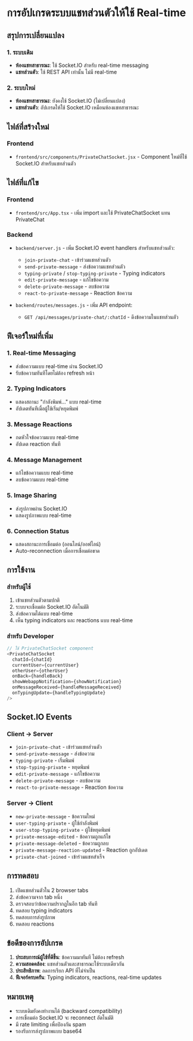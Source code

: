 # การอัปเกรดระบบแชทส่วนตัวให้ใช้ Real-time

## สรุปการเปลี่ยนแปลง

### 1. ระบบเดิม
- **ห้องแชทสาธารณะ**: ใช้ Socket.IO สำหรับ real-time messaging
- **แชทส่วนตัว**: ใช้ REST API เท่านั้น ไม่มี real-time

### 2. ระบบใหม่
- **ห้องแชทสาธารณะ**: ยังคงใช้ Socket.IO (ไม่เปลี่ยนแปลง)
- **แชทส่วนตัว**: อัปเกรดให้ใช้ Socket.IO เหมือนห้องแชทสาธารณะ

## ไฟล์ที่สร้างใหม่

### Frontend
- `frontend/src/components/PrivateChatSocket.jsx` - Component ใหม่ที่ใช้ Socket.IO สำหรับแชทส่วนตัว

## ไฟล์ที่แก้ไข

### Frontend
- `frontend/src/App.tsx` - เพิ่ม import และใช้ PrivateChatSocket แทน PrivateChat

### Backend
- `backend/server.js` - เพิ่ม Socket.IO event handlers สำหรับแชทส่วนตัว:
  - `join-private-chat` - เข้าร่วมแชทส่วนตัว
  - `send-private-message` - ส่งข้อความแชทส่วนตัว
  - `typing-private` / `stop-typing-private` - Typing indicators
  - `edit-private-message` - แก้ไขข้อความ
  - `delete-private-message` - ลบข้อความ
  - `react-to-private-message` - Reaction ข้อความ

- `backend/routes/messages.js` - เพิ่ม API endpoint:
  - `GET /api/messages/private-chat/:chatId` - ดึงข้อความในแชทส่วนตัว

## ฟีเจอร์ใหม่ที่เพิ่ม

### 1. Real-time Messaging
- ส่งข้อความแบบ real-time ผ่าน Socket.IO
- รับข้อความทันทีโดยไม่ต้อง refresh หน้า

### 2. Typing Indicators
- แสดงสถานะ "กำลังพิมพ์..." แบบ real-time
- อัปเดตทันทีเมื่อผู้ใช้เริ่ม/หยุดพิมพ์

### 3. Message Reactions
- กดหัวใจข้อความแบบ real-time
- อัปเดต reaction ทันที

### 4. Message Management
- แก้ไขข้อความแบบ real-time
- ลบข้อความแบบ real-time

### 5. Image Sharing
- ส่งรูปภาพผ่าน Socket.IO
- แสดงรูปภาพแบบ real-time

### 6. Connection Status
- แสดงสถานะการเชื่อมต่อ (ออนไลน์/ออฟไลน์)
- Auto-reconnection เมื่อการเชื่อมต่อขาด

## การใช้งาน

### สำหรับผู้ใช้
1. เข้าแชทส่วนตัวตามปกติ
2. ระบบจะเชื่อมต่อ Socket.IO อัตโนมัติ
3. ส่งข้อความได้แบบ real-time
4. เห็น typing indicators และ reactions แบบ real-time

### สำหรับ Developer
```javascript
// ใช้ PrivateChatSocket component
<PrivateChatSocket
  chatId={chatId}
  currentUser={currentUser}
  otherUser={otherUser}
  onBack={handleBack}
  showWebappNotification={showNotification}
  onMessageReceived={handleMessageReceived}
  onTypingUpdate={handleTypingUpdate}
/>
```

## Socket.IO Events

### Client → Server
- `join-private-chat` - เข้าร่วมแชทส่วนตัว
- `send-private-message` - ส่งข้อความ
- `typing-private` - เริ่มพิมพ์
- `stop-typing-private` - หยุดพิมพ์
- `edit-private-message` - แก้ไขข้อความ
- `delete-private-message` - ลบข้อความ
- `react-to-private-message` - Reaction ข้อความ

### Server → Client
- `new-private-message` - ข้อความใหม่
- `user-typing-private` - ผู้ใช้กำลังพิมพ์
- `user-stop-typing-private` - ผู้ใช้หยุดพิมพ์
- `private-message-edited` - ข้อความถูกแก้ไข
- `private-message-deleted` - ข้อความถูกลบ
- `private-message-reaction-updated` - Reaction ถูกอัปเดต
- `private-chat-joined` - เข้าร่วมแชทสำเร็จ

## การทดสอบ

1. เปิดแชทส่วนตัวใน 2 browser tabs
2. ส่งข้อความจาก tab หนึ่ง
3. ตรวจสอบว่าข้อความปรากฏในอีก tab ทันที
4. ทดสอบ typing indicators
5. ทดสอบการส่งรูปภาพ
6. ทดสอบ reactions

## ข้อดีของการอัปเกรด

1. **ประสบการณ์ผู้ใช้ที่ดีขึ้น**: ข้อความมาทันที ไม่ต้อง refresh
2. **ความสอดคล้อง**: แชทส่วนตัวและสาธารณะใช้ระบบเดียวกัน
3. **ประสิทธิภาพ**: ลดการเรียก API ที่ไม่จำเป็น
4. **ฟีเจอร์ครบครัน**: Typing indicators, reactions, real-time updates

## หมายเหตุ

- ระบบเดิมยังคงทำงานได้ (backward compatibility)
- การเชื่อมต่อ Socket.IO จะ reconnect อัตโนมัติ
- มี rate limiting เพื่อป้องกัน spam
- รองรับการส่งรูปภาพแบบ base64
